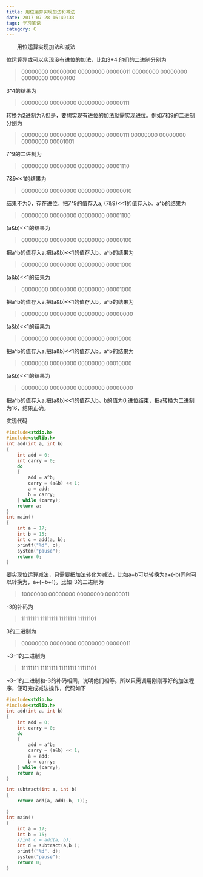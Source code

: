 ```yaml
---
title: 用位运算实现加法和减法
date: 2017-07-28 16:49:33
tags: 学习笔记
category: C
---
```

&emsp;&emsp;用位运算实现加法和减法
<!--more-->
位运算异或可以实现没有进位的加法，比如3+4.他们的二进制分别为
>00000000 00000000 00000000 00000011
>00000000 00000000 00000000 00000100

3^4的结果为
> 00000000 00000000 00000000 00000111

转换为2进制为7.但是，要想实现有进位的加法就需实现进位。例如7和9的二进制分别为
>00000000 00000000 00000000 00000111
>00000000 00000000 00000000 00001001

7^9的二进制为
> 00000000 00000000 00000000 00001110

7&9<<1的结果为
> 00000000 00000000 00000000 00000010

结果不为0，存在进位。把7^9的值存入a, (7&9)<<1的值存入b。a^b的结果为
> 00000000 00000000 00000000 00001100

(a&b)<<1的结果为
> 00000000 00000000 00000000 00000100

把a^b的值存入a,把(a&b)<<1的值存入b。a^b的结果为
>00000000 00000000 00000000 00001000 

(a&b)<<1的结果为
>00000000 00000000 00000000 00001000

把a^b的值存入a,把(a&b)<<1的值存入b。a^b的结果为
>00000000 00000000 00000000 00000000

(a&b)<<1的结果为
>00000000 00000000 00000000 00010000

把a^b的值存入a,把(a&b)<<1的值存入b。a^b的结果为
>00000000 00000000 00000000 00010000

(a&b)<<1的结果为
>00000000 00000000 00000000 00000000

把a^b的值存入a,把(a&b)<<1的值存入b。b的值为0,进位结束，把a转换为二进制为16，结果正确。

实现代码
```c 
#include<stdio.h>
#include<stdlib.h>
int add(int a, int b)
{
	int add = 0;
	int carry = 0;
	do
	{
		add = a^b;
		carry = (a&b) << 1;
		a = add;
		b = carry;
	} while (carry);
	return a;
}
int main()
{
	int a = 17;
	int b = 15;
	int c = add(a, b);
	printf("%d", c);
	system("pause");
	return 0;
}
```
要实现位运算减法，只需要把加法转化为减法，比如a+b可以转换为a+(-b)同时可以转换为，a+(~b+1)。比如-3的二进制为
> 10000000 00000000 00000000 00000011

-3的补码为
> 11111111 11111111 11111111 11111101
 
3的二进制为
> 00000000 00000000 00000000 00000011

~3+1的二进制为
> 11111111 11111111 11111111 11111101

~3+1的二进制和-3的补码相同，说明他们相等。所以只需调用刚刚写好的加法程序，便可完成减法操作，代码如下
```c 
#include<stdio.h>
#include<stdlib.h>
int add(int a, int b)
{
	int add = 0;
	int carry = 0;
	do
	{
		add = a^b;
		carry = (a&b) << 1;
		a = add;
		b = carry;
	} while (carry);
	return a;
}

int subtract(int a, int b)
{
	return add(a, add(~b, 1));

}
int main()
{
	int a = 17;
	int b = 15;
	//int c = add(a, b);
	int d = subtract(a,b );
	printf("%d", d);
	system("pause");
	return 0;
}
```


